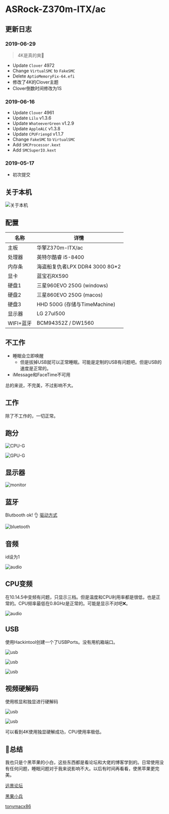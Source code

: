# ASRock-Z370m-ITX/ac



## 更新日志

### 2019-06-29

> 4K是真的爽🤙

+ Update `Clover` 4972
+ Change  `VirtualSMC` to `FakeSMC`
+ Delete `AptioMemoryFix-64.efi`
+ 修改了4K的Clover主题
+ Clover倒数时间修改为1S



### 2019-06-16

+ Update `Clover` 4961
+ Update `Lilu` v1.3.6
+ Update `WhateeverGreen` v1.2.9
+ Update `AppleALC` v1.3.8
+ Update `CPUFriengd` v1.1.7
+ Change `FakeSMC` to `VirtualSMC`
+ Add `SMCProcessor.kext`
+ Add `SMCSuperIO.kext`



### 2019-05-17

+ 初次提交 



## 关于本机

![关于本机](./pic/关于本机.png)



## 配置

| 名称      | 详情                           |
| --------- | ------------------------------ |
| 主板      | 华擎Z370m-ITX/ac               |
| 处理器    | 英特尔酷睿 i5-8400             |
| 内存条    | 海盗船复仇者LPX DDR4 3000 8G*2 |
| 显卡      | 蓝宝石RX590                    |
| 硬盘1     | 三星960EVO 250G (windows)      |
| 硬盘2     | 三星860EVO 250G (macos)        |
| 硬盘3     | HHD 500G (存储与TimeMachine)   |
| 显示器    | LG 27ul500                     |
| WIFI+蓝牙 | BCM94352Z / DW1560             |



## 不工作

+ 睡眠会立即唤醒
  + 但是拔掉USB就可以正常睡眠。可能是定制的USB有问题吧。但是USB的速度是正常的。
+ iMessage和FaceTime不可用

总的来说，不完美，不过影响不大。



## 工作

除了不工作的，一切正常。



## 跑分

![CPU-G](./pic/CPU.png)



![GPU-G](./pic/GPU.png)



## 显示器

![monitor](./pic/monitor.png)



## 蓝牙

Blutbooth ok! 👌
[驱动方式](https://blog.daliansky.net/Broadcom-BCM94352z-DW1560-drive-new-posture.html)

![bluetooth](./pic/bluetooth.png)



## 音频

id设为1

![audio](./pic/audio.png)



## CPU变频

在10.14.5中变频有问题，只显示三档。但是温度和CPU利用率都是很低，也是正常的。CPU频率最低在0.8GHz是正常的。可能是显示不对吧❌。

![audio](./pic/cpu变频.png)



## USB

使用Hackintool创建一个了USBPorts。没有用机箱端口。

![usb](./pic/USBPort.png)

![usb](./pic/USB2.png)

![usb](./pic/USB3.png)



## 视频硬解码

使用核显和独显进行硬解码

![usb](./pic/video.png)

![usb](./pic/test.png)

可以看到4K使用独显硬解成功，CPU使用率极低。



## 🍎总结

我也只是个黑苹果的小白，这些东西都是看论坛和大佬的博客学到的。日常使用没有任何问题，睡眠问题对于我来说影响不大。以后有时间再看看，使黑苹果更完美。



[远景论坛](<http://bbs.pcbeta.com/forum-559-1.html>)

[黑果小兵](<https://blog.daliansky.net/>)

[tonymacx86](<https://www.tonymacx86.com/>)
